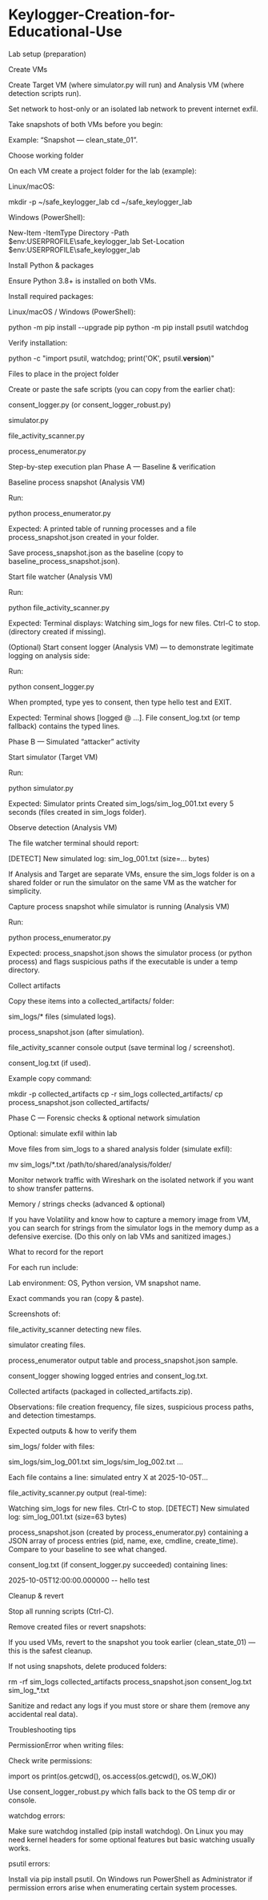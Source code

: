 # Keylogger-Creation-for-Educational-Use
Lab setup (preparation)

Create VMs

Create Target VM (where simulator.py will run) and Analysis VM (where detection scripts run).

Set network to host-only or an isolated lab network to prevent internet exfil.

Take snapshots of both VMs before you begin:

Example: “Snapshot — clean_state_01”.

Choose working folder

On each VM create a project folder for the lab (example):

Linux/macOS:

mkdir -p ~/safe_keylogger_lab
cd ~/safe_keylogger_lab


Windows (PowerShell):

New-Item -ItemType Directory -Path $env:USERPROFILE\safe_keylogger_lab
Set-Location $env:USERPROFILE\safe_keylogger_lab


Install Python & packages

Ensure Python 3.8+ is installed on both VMs.

Install required packages:

Linux/macOS / Windows (PowerShell):

python -m pip install --upgrade pip
python -m pip install psutil watchdog


Verify installation:

python -c "import psutil, watchdog; print('OK', psutil.__version__)"

Files to place in the project folder

Create or paste the safe scripts (you can copy from the earlier chat):

consent_logger.py (or consent_logger_robust.py)

simulator.py

file_activity_scanner.py

process_enumerator.py

Step-by-step execution plan
Phase A — Baseline & verification

Baseline process snapshot (Analysis VM)

Run:

python process_enumerator.py


Expected: A printed table of running processes and a file process_snapshot.json created in your folder.

Save process_snapshot.json as the baseline (copy to baseline_process_snapshot.json).

Start file watcher (Analysis VM)

Run:

python file_activity_scanner.py


Expected: Terminal displays: Watching sim_logs for new files. Ctrl-C to stop. (directory created if missing).

(Optional) Start consent logger (Analysis VM) — to demonstrate legitimate logging on analysis side:

Run:

python consent_logger.py


When prompted, type yes to consent, then type hello test and EXIT.

Expected: Terminal shows [logged @ ...]. File consent_log.txt (or temp fallback) contains the typed lines.

Phase B — Simulated “attacker” activity

Start simulator (Target VM)

Run:

python simulator.py


Expected: Simulator prints Created sim_logs/sim_log_001.txt every 5 seconds (files created in sim_logs folder).

Observe detection (Analysis VM)

The file watcher terminal should report:

[DETECT] New simulated log: sim_log_001.txt (size=... bytes)


If Analysis and Target are separate VMs, ensure the sim_logs folder is on a shared folder or run the simulator on the same VM as the watcher for simplicity.

Capture process snapshot while simulator is running (Analysis VM)

Run:

python process_enumerator.py


Expected: process_snapshot.json shows the simulator process (or python process) and flags suspicious paths if the executable is under a temp directory.

Collect artifacts

Copy these items into a collected_artifacts/ folder:

sim_logs/* files (simulated logs).

process_snapshot.json (after simulation).

file_activity_scanner console output (save terminal log / screenshot).

consent_log.txt (if used).

Example copy command:

mkdir -p collected_artifacts
cp -r sim_logs collected_artifacts/
cp process_snapshot.json collected_artifacts/

Phase C — Forensic checks & optional network simulation

Optional: simulate exfil within lab

Move files from sim_logs to a shared analysis folder (simulate exfil):

mv sim_logs/*.txt /path/to/shared/analysis/folder/


Monitor network traffic with Wireshark on the isolated network if you want to show transfer patterns.

Memory / strings checks (advanced & optional)

If you have Volatility and know how to capture a memory image from VM, you can search for strings from the simulator logs in the memory dump as a defensive exercise. (Do this only on lab VMs and sanitized images.)

What to record for the report

For each run include:

Lab environment: OS, Python version, VM snapshot name.

Exact commands you ran (copy & paste).

Screenshots of:

file_activity_scanner detecting new files.

simulator creating files.

process_enumerator output table and process_snapshot.json sample.

consent_logger showing logged entries and consent_log.txt.

Collected artifacts (packaged in collected_artifacts.zip).

Observations: file creation frequency, file sizes, suspicious process paths, and detection timestamps.

Expected outputs & how to verify them

sim_logs/ folder with files:

sim_logs/sim_log_001.txt
sim_logs/sim_log_002.txt
...


Each file contains a line: simulated entry X at 2025-10-05T...

file_activity_scanner.py output (real-time):

Watching sim_logs for new files. Ctrl-C to stop.
[DETECT] New simulated log: sim_log_001.txt (size=63 bytes)


process_snapshot.json (created by process_enumerator.py) containing a JSON array of process entries (pid, name, exe, cmdline, create_time). Compare to your baseline to see what changed.

consent_log.txt (if consent_logger.py succeeded) containing lines:

2025-10-05T12:00:00.000000 -- hello test

Cleanup & revert

Stop all running scripts (Ctrl-C).

Remove created files or revert snapshots:

If you used VMs, revert to the snapshot you took earlier (clean_state_01) — this is the safest cleanup.

If not using snapshots, delete produced folders:

rm -rf sim_logs collected_artifacts process_snapshot.json consent_log.txt sim_log_*.txt


Sanitize and redact any logs if you must store or share them (remove any accidental real data).

Troubleshooting tips

PermissionError when writing files:

Check write permissions:

import os
print(os.getcwd(), os.access(os.getcwd(), os.W_OK))


Use consent_logger_robust.py which falls back to the OS temp dir or console.

watchdog errors:

Make sure watchdog installed (pip install watchdog). On Linux you may need kernel headers for some optional features but basic watching usually works.

psutil errors:

Install via pip install psutil. On Windows run PowerShell as Administrator if permission errors arise when enumerating certain system processes.

